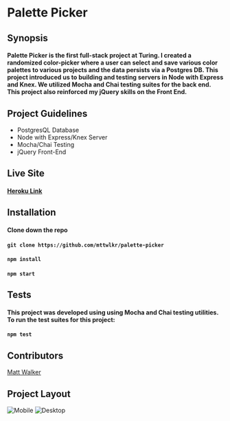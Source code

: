 # Palette Picker

## Synopsis
#### Palette Picker is the first full-stack project at Turing. I created a randomized color-picker where a user can select and save various color palettes to various projects and the data persists via a Postgres DB. This project introduced us to building and testing servers in Node with Express and Knex. We utilized Mocha and Chai testing suites for the back end. This project also reinforced my jQuery skills on the Front End. 

## Project Guidelines
* PostgresQL Database
* Node with Express/Knex Server
* Mocha/Chai Testing
* jQuery Front-End

## Live Site

#### [Heroku Link](https://palette-picker-mttwlkr.herokuapp.com/) 

## Installation

#### Clone down the repo
#### ```git clone https://github.com/mttwlkr/palette-picker``` 

#### ```npm install```

#### ```npm start```

## Tests

#### This project was developed using using Mocha and Chai testing utilities. To run the test suites for this project:

#### ```npm test```

## Contributors
[Matt Walker](https://github.com/mttwlkr)

## Project Layout

![Mobile](https://user-images.githubusercontent.com/30199861/40793019-935fee58-64b8-11e8-993d-e047410a9261.png)
![Desktop](https://user-images.githubusercontent.com/30199861/40792604-972362fa-64b7-11e8-8373-da17862545da.png)

